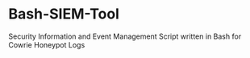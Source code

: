 # Bash-SIEM-Tool
Security Information and Event Management Script written in Bash for Cowrie Honeypot Logs
